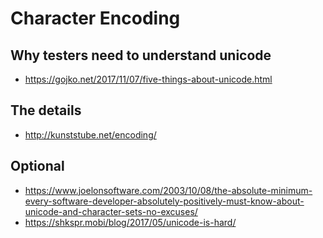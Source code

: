 # Character Encoding

## Why testers need to understand unicode
* https://gojko.net/2017/11/07/five-things-about-unicode.html

## The details
* http://kunststube.net/encoding/

## Optional
* https://www.joelonsoftware.com/2003/10/08/the-absolute-minimum-every-software-developer-absolutely-positively-must-know-about-unicode-and-character-sets-no-excuses/
* https://shkspr.mobi/blog/2017/05/unicode-is-hard/